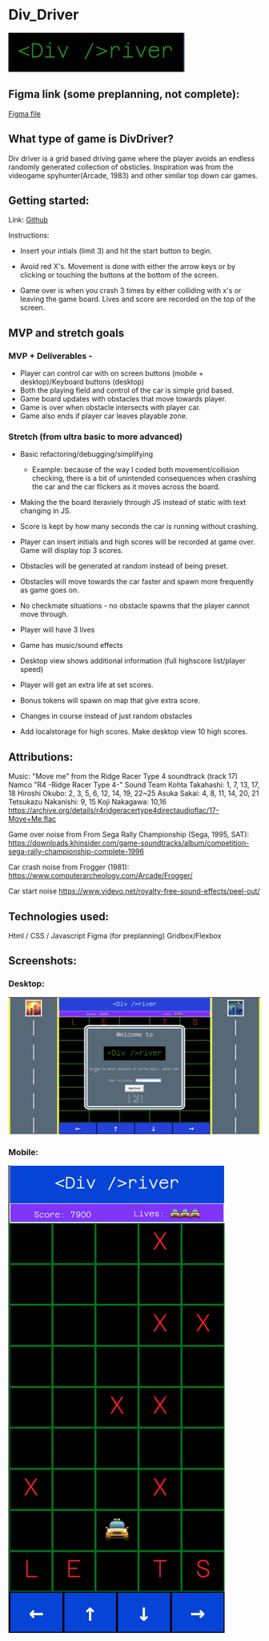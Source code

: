 
# Div_Driver
![logo](image.png)

## Figma link (some preplanning, not complete):
[Figma file](https://embed.figma.com/design/G5T4DzZ2IkkOKNJNIIdpUI/Div-Driver?node-id=0-1&embed-host=share")

## What type of game is DivDriver?
Div driver is a grid based driving game where the player avoids an endless randomly generated collection of obsticles. Inspiration was from the videogame spyhunter(Arcade, 1983) and other similar top down car games.

## Getting started:
Link: [Github](https://gabe-n-g.github.io/Div_Driver/)

Instructions: 

* Insert your intials (limit 3) and hit the start button to begin.

* Avoid red X's. Movement is done with either the arrow keys or by clicking or touching the buttons at the bottom of the screen.

* Game over is when you crash 3 times by either colliding with x's or leaving the game board. Lives and score are recorded on the top of the screen.

## MVP and stretch goals

### MVP + Deliverables -

* Player can control car with on screen buttons (mobile + desktop)/Keyboard buttons (desktop)
* Both the playing field and control of the car is simple grid based.
* Game board updates with obstacles that move towards player.
* Game is over when obstacle intersects with player car.
* Game also ends if player car leaves playable zone.


### Stretch (from ultra basic to more advanced)

* Basic refactoring/debugging/simplifying
    * Example: because of the way I coded both movement/collision checking, there is a bit of unintended consequences when crashing the car and the car flickers as it moves across the board.

* Making the the board iteraviely through JS instead of static with text changing in JS.

* Score is kept by how many seconds the car is running without crashing.
* Player can insert initials and high scores will be recorded at game over. Game will display top 3 scores.
* Obstacles will be generated at random instead of being preset.
* Obstacles will move towards the car faster and spawn more frequently as game goes on.
* No checkmate situations - no obstacle spawns that the player cannot move through.
* Player will have 3 lives

* Game has music/sound effects

* Desktop view shows additional information (full highscore list/player speed)
* Player will get an extra life at set scores.
* Bonus tokens will spawn on map that give extra score.
* Changes in course instead of just random obstacles
* Add localstorage for high scores. Make desktop view 10 high scores.

## Attributions:

Music: "Move me" from the Ridge Racer Type 4 soundtrack (track 17)
Namco "R4 -Ridge Racer Type 4-" Sound Team
    Kohta Takahashi: 1, 7, 13, 17, 18
    Hiroshi Okubo: 2, 3, 5, 6, 12, 14, 19, 22~25
    Asuka Sakai: 4, 8, 11, 14, 20, 21
    Tetsukazu Nakanishi: 9, 15
    Koji Nakagawa: 10,16
https://archive.org/details/r4ridgeracertype4directaudioflac/17-Move+Me.flac

Game over noise from From Sega Rally Championship (Sega, 1995, SAT):
https://downloads.khinsider.com/game-soundtracks/album/competition-sega-rally-championship-complete-1996

Car crash noise from Frogger (1981):
https://www.computerarcheology.com/Arcade/Frogger/

Car start noise
https://www.videvo.net/royalty-free-sound-effects/peel-out/

## Technologies used:
Html / CSS / Javascript
Figma (for preplanning)
Gridbox/Flexbox

## Screenshots:

### Desktop:
![desktop view](desktop.png)

### Mobile:
![mobile view](mobile.png)




